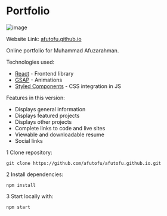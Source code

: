 # Portfolio

![image](https://github.com/afutofu/afutofu.github.io/assets/37662909/475f39e8-5d73-4501-8a1c-e7d89d4b01df)

Website Link: [afutofu.github.io](https://afutofu.github.io/)

Online portfolio for Muhammad Afuzarahman.

Technologies used:

- [React](https://reactjs.org/) - Frontend library
- [GSAP](https://greensock.com/gsap/) - Animations
- [Styled Components](https://styled-components.com/) - CSS integration in JS

Features in this version:

- Displays general information
- Displays featured projects
- Displays other projects
- Complete links to code and live sites
- Viewable and downloadable resume
- Social links

1 Clone repository:

```
git clone https://github.com/afutofu/afutofu.github.io.git
```

2 Install dependencies:

```
npm install
```

3 Start locally with:

```
npm start
```
